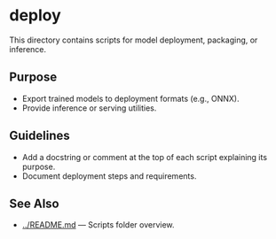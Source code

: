 # deploy

This directory contains scripts for model deployment, packaging, or inference.

## Purpose

- Export trained models to deployment formats (e.g., ONNX).
- Provide inference or serving utilities.

## Guidelines

- Add a docstring or comment at the top of each script explaining its purpose.
- Document deployment steps and requirements.

## See Also

- [../README.md](../README.md) — Scripts folder overview.
